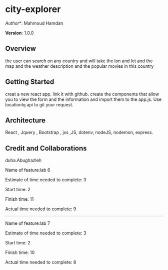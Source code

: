 # city-explorer

*Author**: Mahmoud Hamdan


**Version**: 1.0.0 

## Overview
the user can search on any country and will take the lon and let and the map and the weather description and the  popular movies in this country 

## Getting Started
creat a new react app.
link it with github.
create the components that allow you to view the form and the information and import them to the app.js.
Use locationIq api to git your request.

## Architecture
React , Jquery , Bootstrap , jxs ,JS, dotenv, nodeJS, nodemon, express.


## Credit and Collaborations
duha.Abughazleh


Name of feature:lab 6

Estimate of time needed to complete: 3

Start time: 2

Finish time: 11

Actual time needed to complete: 9

__________________________________

Name of feature:lab 7

Estimate of time needed to complete: 3

Start time: 2

Finish time: 10

Actual time needed to complete: 8

